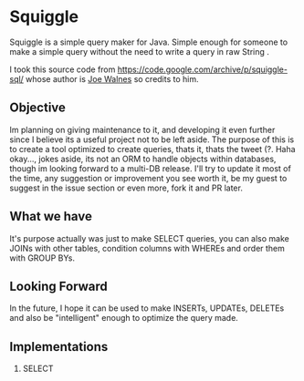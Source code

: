 # Squiggle

Squiggle is a simple query maker for Java. Simple enough for someone to make a simple query without the need to write a query in raw String .

I took this source code from https://code.google.com/archive/p/squiggle-sql/ whose author is <a href="joe@truemesh.com">Joe Walnes</a> so credits to him.


## Objective
Im planning on giving maintenance to it, and developing it even further since I believe its a useful project not to be left aside. The purpose of this is to create a tool optimized to create queries, thats it, thats the tweet (?. Haha okay..., jokes aside, its not an ORM to handle objects within databases, though im looking forward to a multi-DB release. I'll try to update it most of the time, any suggestion or improvement you see worth it, be my guest to suggest in the issue section or even more, fork it and PR later.


## What we have
It's purpose actually was just to make SELECT queries, you can also make JOINs with other tables, condition columns with WHEREs and order them with GROUP BYs. 

## Looking Forward
In the future, I hope it can be used to make INSERTs, UPDATEs, DELETEs and also be "intelligent" enough to optimize the query made.

## Implementations
1. SELECT
